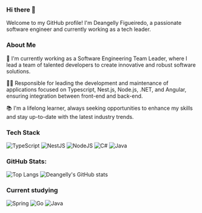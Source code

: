 ### Hi there 👋

Welcome to my GitHub profile! I'm Deangelly Figueiredo, a passionate software engineer and currently working as a tech leader.

### About Me

🚀 I'm currently working as a Software Engineering Team Leader, where I lead a team of talented developers to create innovative and robust software solutions.

👨‍💻 Responsible for leading the development and maintenance of applications focused on Typescript, Nest.js, Node.js, .NET, and Angular, ensuring integration between front-end and back-end.

📚 I'm a lifelong learner, always seeking opportunities to enhance my skills and stay up-to-date with the latest industry trends.

### Tech Stack

 ![TypeScript](https://img.shields.io/badge/typescript-%23007ACC.svg?style=for-the-badge&logo=typescript&logoColor=white) ![NestJS](https://img.shields.io/badge/nestjs-%23E0234E.svg?style=for-the-badge&logo=nestjs&logoColor=white) ![NodeJS](https://img.shields.io/badge/node.js-6DA55F?style=for-the-badge&logo=node.js&logoColor=white) ![C#](https://img.shields.io/badge/c%23-%23239120.svg?style=for-the-badge&logo=c-sharp&logoColor=white) ![Java](https://img.shields.io/badge/java-%23ED8B00.svg?style=for-the-badge&logo=openjdk&logoColor=white)

### GitHub Stats:

![Top Langs](https://github-readme-stats.vercel.app/api/top-langs/?username=DeangellyFigueiredo&hide_progress=true&theme=radical)
![Deangelly's GitHub stats](https://github-readme-stats.vercel.app/api?username=DeangellyFigueiredo&show_icons=true&theme=radical)

### Current studying
![Spring](https://img.shields.io/badge/spring-%236DB33F.svg?style=for-the-badge&logo=spring&logoColor=white) ![Go](https://img.shields.io/badge/go-%2300ADD8.svg?style=for-the-badge&logo=go&logoColor=white) ![Java](https://img.shields.io/badge/java-%23ED8B00.svg?style=for-the-badge&logo=openjdk&logoColor=white)
